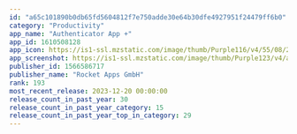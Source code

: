 ```yaml
---
id: "a65c101890b0db65fd5604812f7e750adde30e64b30dfe4927951f24479ff6b0"
category: "Productivity"
app_name: "Authenticator App +"
app_id: 1610508128
app_icon: https://is1-ssl.mzstatic.com/image/thumb/Purple116/v4/55/08/2a/55082a7e-7a15-68b6-1327-e7099eaee884/AppIcon-0-1x_U007epad-0-0-P3-85-220-0.png/1024x1024bb.png
app_screenshot: https://is1-ssl.mzstatic.com/image/thumb/Purple123/v4/a0/3c/fa/a03cfa13-b34b-8fde-67d7-ada17056e3ff/918ac9ee-fde0-41ac-a490-606ca773080a_iPhone_6.5_Screen2.png/1242x2688bb.png
publisher_id: 1566586717
publisher_name: "Rocket Apps GmbH"
rank: 193
most_recent_release: 2023-12-20 00:00:00
release_count_in_past_year: 30
release_count_in_past_year_category: 15
release_count_in_past_year_top_in_category: 29
---
```

